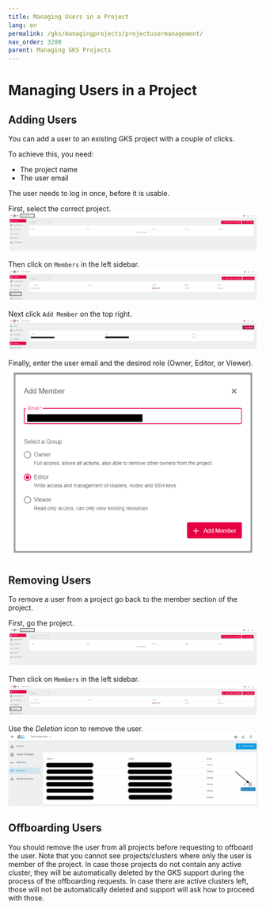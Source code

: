 ```yaml
---
title: Managing Users in a Project
lang: en
permalink: /gks/managingprojects/projectusermanagement/
nav_order: 3200
parent: Managing GKS Projects
---
```

# Managing Users in a Project
## Adding Users

You can add a user to an existing GKS project with a couple of clicks.

To achieve this, you need:

* The project name
* The user email


The user needs to log in once, before it is usable.

First, select the correct project.
![Get the Project](../images/MP01_User.png)

Then click on `Members` in the left sidebar.
![Member](../images/MP02_User.png)

Next click `Add Member` on the top right.
![Add New member](../images/MP03_User.png)

Finally, enter the user email and the desired role (Owner, Editor, or Viewer).
![Add Member Role](../images/MP04_User.png)

## Removing Users

To remove a user from a project go back to the member section of the project.

First,  go the project.
![Get the Project](../images/MP01_User.png)

Then click on `Members` in the left sidebar.
![Member](../images/MP02_User.png)

Use the *Deletion* icon to remove the user.
![RemoveMember](remove-user.png)

## Offboarding Users

You should remove the user from all projects before requesting to offboard the user.
Note that you cannot see projects/clusters where only the user is member of the project. In case those projects do not contain any active cluster, they will be automatically deleted by the GKS support during the process of the offboarding requests. In case there are active clusters left, those will not be automatically deleted and support will ask how to proceed with those.
